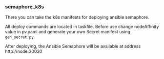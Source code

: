### semaphore_k8s

There you can take the k8s manifests for deploying ansible semaphore.

All deploy commands are located in taskfile. Before use change nodeAffinity value in pv.yaml and generate your own Secret manifest using `gen_secret.py`.

After deploying, the Ansible Semaphore will be available at address http://node:30030 
